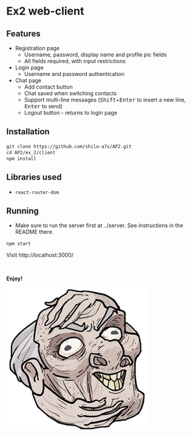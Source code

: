 # Ex2 web-client

## Features

-   Registration page
    -   Username, password, display name and profile pic fields
    -   All fields required, with input restrictions
-   Login page
    -   Username and password authentication
-   Chat page
    -   Add contact button
    -   Chat saved when switching contacts
    -   Support multi-line messages (<kbd>Shift</kbd>+<kbd>Enter</kbd> to insert a new line, <kbd>Enter</kbd> to send)
    -   Logout button - returns to login page

## Installation

```shell
git clone https://github.com/shilo-a7x/AP2.git
cd AP2/ex_2/client
npm install
```

## Libraries used

-   `react-router-dom`

## Running

-   Make sure to run the server first at ../server. See instructions in the README there.

```shell
npm start
```

Visit http://localhost:3000/

<br>

**Enjoy!**

![like a mozzarella](public/profilePic/grandpa.png)
